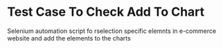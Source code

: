 # Test Case To Check Add To Chart
Selenium automation script fo rselection specific elemnts in e-commerce website and add the elements to the charts
